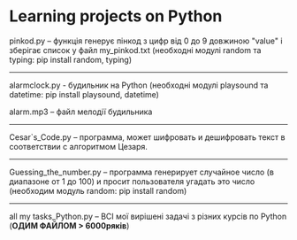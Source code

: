 # Learning projects on Python

pinkod.py – функція генерує пінкод з цифр від 0 до 9 довжиною "value" і зберігає список у файл my_pinkod.txt (необходні модулі random та typing: pip install random, typing)
___

alarmclock.py - будильник на Python (необходні модулі playsound та datetime: pip install playsound, datetime)

alarm.mp3 – файл мелодії будильника
___

Cesar`s_Code.py – программа, может шифровать и дешифровать текст в соответствии с алгоритмом Цезаря.
___

Guessing_the_number.py – программа генерирует случайное число (в диапазоне от 1 до 100) и просит
пользователя угадать это число (необходим модуль random: pip install random)
___

all my tasks_Python.py – ВСІ мої вирішені задачі з різних курсів по Python (**ОДИМ ФАЙЛОМ > 6000ряків**)
